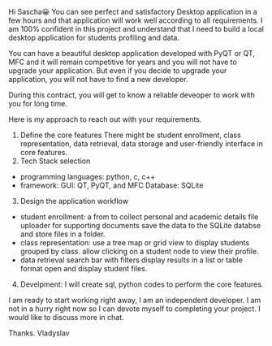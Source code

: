 Hi Sascha😀
You can see perfect and satisfactory Desktop application in a few hours and that application will work well according to all requirements. I am 100% confident in this project and understand that I need to build a local desktop application for students profiling and data.

You can have a beautiful desktop application developed with PyQT or QT, MFC and it will remain competitive for years and you will not have to upgrade your application. But even if you decide to upgrade your application, you will not have to find a new developer.

During this contract, you will get to know a reliable deveoper to work with you for long time.

Here is my approach to reach out with your requirements.
1. Define the core features
 There might be student enrollment, class representation, data retrieval, data storage and user-friendly interface in core features.
2. Tech Stack selection
- programming languages: python, c, c++
- framework:
  GUI: QT, PyQT, and MFC
  Database: SQLite
3. Design the application workflow
- student enrollment:
   a from to collect personal and academic details
   file uploader for supporting documents
   save the data to the SQLite databse and store files  in a folder.
- class representation:
   use a tree map or grid view to display students grouped by class.
   allow clicking on a student node to view their profile.
- data retrieval
   search bar with filters
   display results in a list or table format
   open and display student files.
4. Develpment:
I will create sql, python codes to perform the core features.

I am ready to start working right away, I am an independent developer. I am not in a hurry right now so I can devote myself to completing your project. I would like to discuss more in chat.

Thanks.
Vladyslav